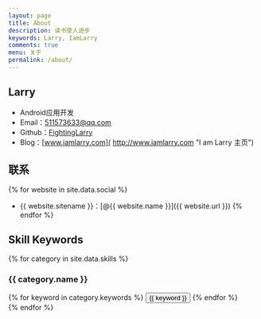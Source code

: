 ```yaml
---
layout: page
title: About
description: 读书使人进步
keywords: Larry, IamLarry
comments: true
menu: 关于
permalink: /about/
---
```


## Larry

- Android应用开发
- Email：511573633@qq.com
- Github：[FightingLarry](https://github.com/FightingLarry)
- Blog：[www.iamlarry.com]( http://www.iamlarry.com "I am Larry 主页")

## 联系

{% for website in site.data.social %}
* {{ website.sitename }}：[@{{ website.name }}]({{ website.url }})
{% endfor %}

## Skill Keywords

{% for category in site.data.skills %}
### {{ category.name }}
<div class="btn-inline">
{% for keyword in category.keywords %}
<button class="btn btn-outline" type="button">{{ keyword }}</button>
{% endfor %}
</div>
{% endfor %}
